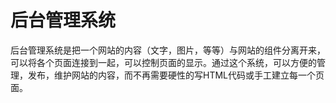 

# 后台管理系统
后台管理系统是把一个网站的内容（文字，图片，等等）与网站的组件分离开来，可以将各个页面连接到一起，可以控制页面的显示。通过这个系统，可以方便的管理，发布，维护网站的内容，而不再需要硬性的写HTML代码或手工建立每一个页面。